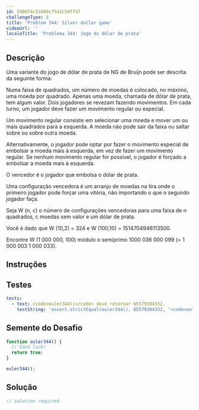 ```yaml
---
id: 5900f4c51000cf542c50ffd7
challengeType: 5
title: 'Problem 344: Silver dollar game'
videoUrl: ''
localeTitle: 'Problema 344: Jogo do dólar de prata'
---
```


## Descrição
<section id="description"> Uma variante do jogo de dólar de prata de NG de Bruijn pode ser descrita da seguinte forma: <p> Numa faixa de quadrados, um número de moedas é colocado, no máximo, uma moeda por quadrado. Apenas uma moeda, chamada de dólar de prata, tem algum valor. Dois jogadores se revezam fazendo movimentos. Em cada turno, um jogador deve fazer um movimento regular ou especial. </p><p> Um movimento regular consiste em selecionar uma moeda e mover um ou mais quadrados para a esquerda. A moeda não pode sair da faixa ou saltar sobre ou sobre outra moeda. </p><p> Alternativamente, o jogador pode optar por fazer o movimento especial de embolsar a moeda mais à esquerda, em vez de fazer um movimento regular. Se nenhum movimento regular for possível, o jogador é forçado a embolsar a moeda mais à esquerda. </p><p> O vencedor é o jogador que embolsa o dólar de prata. </p><p> Uma configuração vencedora é um arranjo de moedas na tira onde o primeiro jogador pode forçar uma vitória, não importando o que o segundo jogador faça. </p><p> Seja W (n, c) o número de configurações vencedoras para uma faixa de n quadrados, c moedas sem valor e um dólar de prata. </p><p> Você é dado que W (10,2) = 324 e W (100,10) = 1514704946113500. </p><p> Encontre W (1 000 000, 100) módulo o semiprimo 1000 036 000 099 (= 1 000 003 1 000 033). </p></section>

## Instruções
<section id="instructions">
</section>

## Testes
<section id='tests'>

```yml
tests:
  - text: <code>euler344()</code> deve retornar 65579304332.
    testString: 'assert.strictEqual(euler344(), 65579304332, "<code>euler344()</code> should return 65579304332.");'

```

</section>

## Semente do Desafio
<section id='challengeSeed'>

<div id='js-seed'>

```js
function euler344() {
  // Good luck!
  return true;
}

euler344();

```

</div>



</section>

## Solução
<section id='solution'>

```js
// solution required
```
</section>
